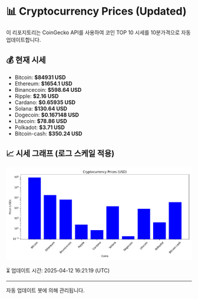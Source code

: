 
# 📊 Cryptocurrency Prices (Updated)

이 리포지토리는 CoinGecko API를 사용하여 코인 TOP 10 시세를 10분가격으로 자동 업데이트합니다.

## 💰 현재 시세
- Bitcoin: **$84931 USD**
- Ethereum: **$1654.1 USD**
- Binancecoin: **$598.64 USD**
- Ripple: **$2.16 USD**
- Cardano: **$0.65935 USD**
- Solana: **$130.64 USD**
- Dogecoin: **$0.167148 USD**
- Litecoin: **$78.86 USD**
- Polkadot: **$3.71 USD**
- Bitcoin-cash: **$350.24 USD**

## 📈 시세 그래프 (로그 스케일 적용)
![Crypto Prices](crypto_prices.png)

⏳ 업데이트 시간: 2025-04-12 16:21:19 (UTC)

---
자동 업데이트 봇에 의해 관리됩니다.
